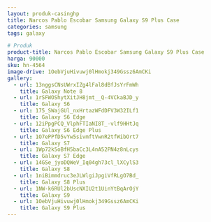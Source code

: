 ```yaml
---
layout: produk-casinghp
title: Narcos Pablo Escobar Samsung Galaxy S9 Plus Case
categories: samsung
tags: galaxy

# Produk
product-title: Narcos Pablo Escobar Samsung Galaxy S9 Plus Case
harga: 90000
sku: hn-4564
image-drive: 1OebVjuHivuwj0lHmokj349Gssz6AmCKi
gallery:
  - url: 13nggsCNsUWrxIZg4lFal8dBfJsYrFmWh
    title: Galaxy Note 8
  - url: 1rSFWOShytXitJH8jmt__Q-4VCkaBJD_y
    title: Galaxy S6
  - url: 175_SWajGUl_nxHrtazWFdDFV3W32ILf1
    title: Galaxy S6 Edge
  - url: 12iPpgPCQ_VlphFTIaNI8T_-vlf9HHtJq
    title: Galaxy S6 Edge Plus
  - url: 1O7ePPfD5vYw5sivmftVwnR2tfWibOrt7
    title: Galaxy S7
  - url: 1Wp72k5oBfH5baCc3L4nA52PN4z8nLcys
    title: Galaxy S7 Edge
  - url: 14GSe_jyoDQWeV_Iq04gh73cl_lXCylS3
    title: Galaxy S8
  - url: 1niBimmdruc3eJLWlgiJpgiVfRLgO7Bd_
    title: Galaxy S8 Plus
  - url: 1NW-k6RUl2bUscNXIU2t1UinYtBqArOjY
    title: Galaxy S9
  - url: 1OebVjuHivuwj0lHmokj349Gssz6AmCKi
    title: Galaxy S9 Plus
---
```

